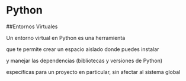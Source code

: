 # Python 

##Entornos Virtuales

Un entorno virtual en Python es una herramienta 

que te permite crear un espacio aislado donde puedes instalar 

y manejar las dependencias (bibliotecas y versiones de Python) 

específicas para un proyecto en particular, sin afectar al sistema global